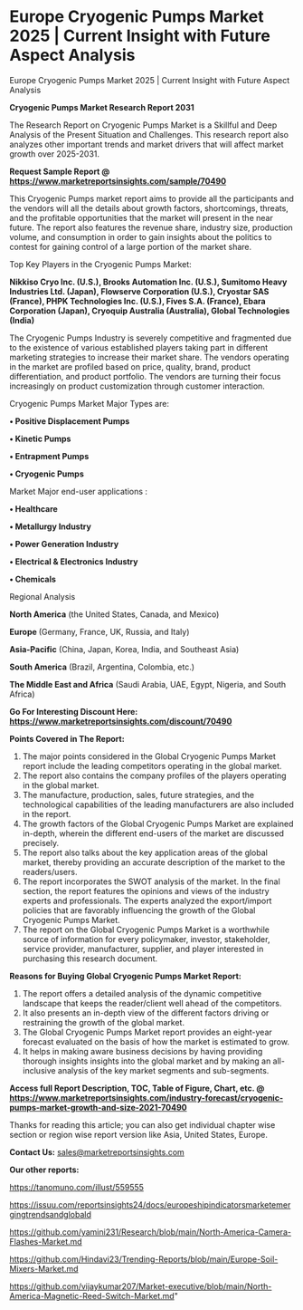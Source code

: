 # Europe Cryogenic Pumps Market 2025 | Current Insight with Future Aspect Analysis
 Europe Cryogenic Pumps Market 2025 | Current Insight with Future Aspect Analysis

<strong>Cryogenic Pumps Market Research Report 2031</strong>

The Research Report on Cryogenic Pumps Market is a Skillful and Deep Analysis of the Present Situation and Challenges. This research report also analyzes other important trends and market drivers that will affect market growth over 2025-2031.

<strong>Request Sample Report @ <a href=https://www.marketreportsinsights.com/sample/70490>https://www.marketreportsinsights.com/sample/70490</a></strong>

This Cryogenic Pumps market report aims to provide all the participants and the vendors will all the details about growth factors, shortcomings, threats, and the profitable opportunities that the market will present in the near future. The report also features the revenue share, industry size, production volume, and consumption in order to gain insights about the politics to contest for gaining control of a large portion of the market share.

Top Key Players in the Cryogenic Pumps Market:

<strong>Nikkiso Cryo Inc. (U.S.), Brooks Automation Inc. (U.S.), Sumitomo Heavy Industries Ltd. (Japan), Flowserve Corporation (U.S.), Cryostar SAS (France), PHPK Technologies Inc. (U.S.), Fives S.A. (France), Ebara Corporation (Japan), Cryoquip Australia (Australia), Global Technologies (India)</strong>

The Cryogenic Pumps Industry is severely competitive and fragmented due to the existence of various established players taking part in different marketing strategies to increase their market share. The vendors operating in the market are profiled based on price, quality, brand, product differentiation, and product portfolio. The vendors are turning their focus increasingly on product customization through customer interaction.

Cryogenic Pumps Market Major Types are:

<strong>• Positive Displacement Pumps

• Kinetic Pumps

• Entrapment Pumps

• Cryogenic Pumps</strong>

Market Major end-user applications :

<strong>• Healthcare

• Metallurgy Industry

• Power Generation Industry

• Electrical & Electronics Industry

• Chemicals</strong>

Regional Analysis

</u><strong><b>North America</b></strong> (the United States, Canada, and Mexico)

<strong><b>Europe </b></strong>(Germany, France, UK, Russia, and Italy)

<strong><b>Asia-Pacific</b></strong> (China, Japan, Korea, India, and Southeast Asia)

<strong><b>South America</b></strong> (Brazil, Argentina, Colombia, etc.)

<strong><b>The Middle East and Africa</b></strong> (Saudi Arabia, UAE, Egypt, Nigeria, and South Africa)

<strong>Go For Interesting Discount Here: <a href=https://www.marketreportsinsights.com/discount/70490>https://www.marketreportsinsights.com/discount/70490</a></strong>

<strong>Points Covered in The Report:</strong>
<ol>
  <li>The major points considered in the Global Cryogenic Pumps Market report include the leading competitors operating in the global market.</li>
  <li>The report also contains the company profiles of the players operating in the global market.</li>
  <li>The manufacture, production, sales, future strategies, and the technological capabilities of the leading manufacturers are also included in the report.</li>
  <li>The growth factors of the Global Cryogenic Pumps Market are explained in-depth, wherein the different end-users of the market are discussed precisely.</li>
  <li>The report also talks about the key application areas of the global market, thereby providing an accurate description of the market to the readers/users.</li>
  <li>The report incorporates the SWOT analysis of the market. In the final section, the report features the opinions and views of the industry experts and professionals. The experts analyzed the export/import policies that are favorably influencing the growth of the Global Cryogenic Pumps Market.</li>
  <li>The report on the Global Cryogenic Pumps Market is a worthwhile source of information for every policymaker, investor, stakeholder, service provider, manufacturer, supplier, and player interested in purchasing this research document.</li>
</ol>
<strong>Reasons for Buying Global Cryogenic Pumps Market Report:</strong>

<ol>
  <li>The report offers a detailed analysis of the dynamic competitive landscape that keeps the reader/client well ahead of the competitors.</li>
  <li>It also presents an in-depth view of the different factors driving or restraining the growth of the global market.</li>
  <li>The Global Cryogenic Pumps Market report provides an eight-year forecast evaluated on the basis of how the market is estimated to grow.</li>
  <li>It helps in making aware business decisions by having providing thorough insights insights into the global market and by making an all-inclusive analysis of the key market segments and sub-segments.</li>
</ol>
<strong>Access full Report Description, TOC, Table of Figure, Chart, etc. @ <a href=https://www.marketreportsinsights.com/industry-forecast/cryogenic-pumps-market-growth-and-size-2021-70490>https://www.marketreportsinsights.com/industry-forecast/cryogenic-pumps-market-growth-and-size-2021-70490</a></strong>


Thanks for reading this article; you can also get individual chapter wise section or region wise report version like Asia, United States, Europe.

<strong>Contact Us:</strong>
sales@marketreportsinsights.com

<strong>Our other reports:</strong>

<a href=https://tanomuno.com/illust/559555>https://tanomuno.com/illust/559555</a>

<a href=https://issuu.com/reportsinsights24/docs/europeshipindicatorsmarketemergingtrendsandglobald>https://issuu.com/reportsinsights24/docs/europeshipindicatorsmarketemergingtrendsandglobald</a>

<a href=https://github.com/yamini231/Research/blob/main/North-America-Camera-Flashes-Market.md>https://github.com/yamini231/Research/blob/main/North-America-Camera-Flashes-Market.md</a>

<a href=https://github.com/Hindavi23/Trending-Reports/blob/main/Europe-Soil-Mixers-Market.md>https://github.com/Hindavi23/Trending-Reports/blob/main/Europe-Soil-Mixers-Market.md</a>

<a href=https://github.com/vijaykumar207/Market-executive/blob/main/North-America-Magnetic-Reed-Switch-Market.md>https://github.com/vijaykumar207/Market-executive/blob/main/North-America-Magnetic-Reed-Switch-Market.md</a>"
